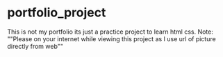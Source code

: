 # portfolio_project
This is not my portfolio its just a practice project to learn html css.
Note: ""Please on your internet while viewing this project as I use url of picture directly from web"" 
